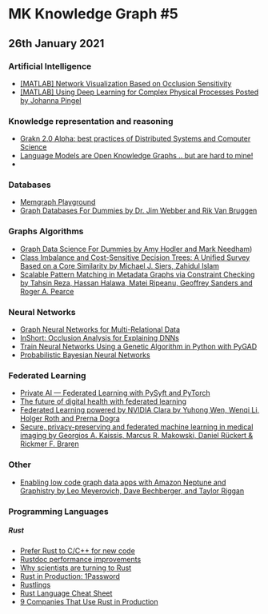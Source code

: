 # MK Knowledge Graph #5

## 26th January 2021

### Artificial Intelligence
- [[MATLAB] Network Visualization Based on Occlusion Sensitivity](https://blogs.mathworks.com/deep-learning/2017/12/15/network-visualization-based-on-occlusion-sensitivity/?s_tid=blogs_rc_2)
- [[MATLAB] Using Deep Learning for Complex Physical Processes Posted by Johanna Pingel](https://blogs.mathworks.com/deep-learning/2020/12/10/using-deep-learning-for-complex-physical-processes/)

### Knowledge representation and reasoning
- [Grakn 2.0 Alpha: best practices of Distributed Systems and Computer Science](https://blog.grakn.ai/grakn-2-0-alpha-best-practices-of-distributed-systems-and-computer-science-960da9a9bc44)
- [Language Models are Open Knowledge Graphs .. but are hard to mine!](https://towardsdatascience.com/language-models-are-open-knowledge-graphs-but-are-hard-to-mine-13e128f3d64d)
- 

### Databases
- [Memgraph Playground](https://playground.memgraph.com)
- [Graph Databases For Dummies by Dr. Jim Webber and Rik Van Bruggen](https://neo4j.com/graph-databases-for-dummies/?ref=blog)


### Graphs Algorithms
- [Graph Data Science For Dummies by Amy Hodler and Mark Needham](https://neo4j.com/graph-data-science-for-dummies/?ref=blog))
- [Class Imbalance and Cost-Sensitive Decision Trees: A Unified Survey Based on a Core Similarity by Michael J. Siers, Zahidul Islam](https://dl.acm.org/doi/abs/10.1145/3415156)
- [Scalable Pattern Matching in Metadata Graphs via Constraint Checking by Tahsin Reza, Hassan Halawa, Matei Ripeanu, Geoffrey Sanders and Roger A. Pearce](https://dl.acm.org/doi/pdf/10.1145/3434391)

### Neural Networks
- [Graph Neural Networks for Multi-Relational Data](https://towardsdatascience.com/graph-neural-networks-for-multi-relational-data-27968a2ed143)
- [InShort: Occlusion Analysis for Explaining DNNs](https://towardsdatascience.com/inshort-occlusion-analysis-for-explaining-dnns-d0ad3af9aeb6)
- [Train Neural Networks Using a Genetic Algorithm in Python with PyGAD](https://heartbeat.fritz.ai/train-neural-networks-using-a-genetic-algorithm-in-python-with-pygad-862905048429)
- [Probabilistic Bayesian Neural Networks](https://keras.io/examples/keras_recipes/bayesian_neural_networks/?s=09)

### Federated Learning
- [Private AI — Federated Learning with PySyft and PyTorch](https://towardsdatascience.com/private-ai-federated-learning-with-pysyft-and-pytorch-954a9e4a4d4e)
- [The future of digital health with federated learning](https://www.nature.com/articles/s41746-020-00323-1)
- [Federated Learning powered by NVIDIA Clara by Yuhong Wen, Wenqi Li, Holger Roth and Prerna Dogra](https://developer.nvidia.com/blog/federated-learning-clara/)
- [Secure, privacy-preserving and federated machine learning in medical imaging by Georgios A. Kaissis, Marcus R. Makowski, Daniel Rückert & Rickmer F. Braren](https://www.nature.com/articles/s42256-020-0186-1)

### Other
- [Enabling low code graph data apps with Amazon Neptune and Graphistry by Leo Meyerovich, Dave Bechberger, and Taylor Riggan](https://aws.amazon.com/blogs/database/enabling-low-code-graph-data-apps-with-amazon-neptune-and-graphistry/)
### Programming Languages

##### Rust
- [Prefer Rust to C/C++ for new code](http://cliffle.com/blog/prefer-rust/)
- [Rustdoc performance improvements](https://blog.rust-lang.org/inside-rust/2021/01/15/rustdoc-performance-improvements.html)
- [Why scientists are turning to Rust](https://www.nature.com/articles/d41586-020-03382-2)
- [Rust in Production: 1Password](https://serokell.io/blog/rust-in-production-1password)
- [Rustlings](https://github.com/rust-lang/rustlings)
- [Rust Language Cheat Sheet](https://cheats.rs)
- [9 Companies That Use Rust in Production](https://serokell.io/blog/rust-companies)
